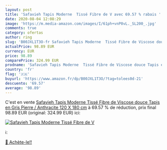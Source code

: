 ```yaml
---
layout: post
title: 'Safavieh Tapis Moderne  Tissé Fibre de V avec 69.57 % rabais '
date: 2020-08-04 12:08:29
image: 'https://m.media-amazon.com/images/I/61ph+vnP0vL._SL200_.jpg'
comments: true
category: ofertas
author: ring
slug: 'B00JXL1T3O-fr Safavieh Tapis Moderne  Tissé Fibre de Viscose douce Tapis en Gris Pierre / Anthracite  120 X 180 cm'
actualPrice: 98.89 EUR
currency: EUR
price: 98.89
comparePrice: 324.99 EUR
prodname: 'Safavieh Tapis Moderne  Tissé Fibre de Viscose douce Tapis en Gris Pierre / Anthracite  120 X 180 cm'
country: 'fr'
flag: '🇫🇷'
buyurl: 'https://www.amazon.fr/dp/B00JXL1T3O/?tag=tolees0d-21'
descuento: '69.57'
average: '98.89'
---
```


C'est en vente [Safavieh Tapis Moderne  Tissé Fibre de Viscose douce Tapis en Gris Pierre / Anthracite  120 X 180 cm](https://www.amazon.fr/dp/B00JXL1T3O/?tag=tolees0d-21)  à  69.57 % de réduction, prix final  98.89 EUR (original: 324.99 EUR) ici:

[![Safavieh Tapis Moderne  Tissé Fibre de V](https://m.media-amazon.com/images/I/61ph+vnP0vL._SL200_.jpg)](https://www.amazon.fr/dp/B00JXL1T3O/?tag=tolees0d-21)

ℹ️:


[🛒 Achète-le!!](https://www.amazon.fr/dp/B00JXL1T3O/?tag=tolees0d-21)
